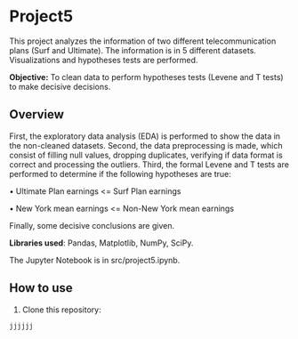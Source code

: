# Project5
This project analyzes the information of two different telecommunication plans (Surf and Ultimate). The information is in 5 different datasets. Visualizations and hypotheses tests are performed.

**Objective:** To clean data to perform hypotheses tests (Levene and T tests) to make decisive decisions.

## Overview
First, the exploratory data analysis (EDA) is performed to show the data in the non-cleaned datasets. Second, the data preprocessing is made, which consist of filling null values, dropping duplicates, verifying if data format is correct and processing the outliers. Third, the formal Levene and T tests are performed to determine if the following hypotheses are true:

• Ultimate Plan earnings <= Surf Plan earnings

• New York mean earnings <= Non-New York mean earnings

Finally, some decisive conclusions are given.

**Libraries used**: Pandas, Matplotlib, NumPy, SciPy.

The Jupyter Notebook is in src/project5.ipynb.

## How to use
1. Clone this repository:
```
jjjjjj
```